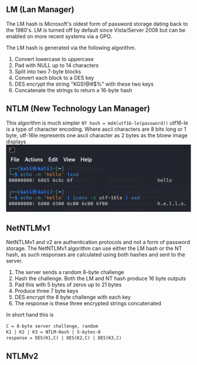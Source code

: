 LM (Lan Manager)
----------------
The LM hash is Microsoft's oldest form of password storage dating back to the 1980's. LM is turned off by default since Vista/Server 2008 but can be enabled on more recent systems via a GPO.

The LM hash is generated via the following algorithm.

1. Convert lowercase to uppercase
2. Pad with NULL up to 14 characters 
3. Split into two 7-byte blocks
4. Convert each block to a DES key 
5. DES encrypt the string "KGS!@#$%" with these two keys
6. Concatenate the strings to return a 16-byte hash

NTLM (New Technology Lan Manager)
----
This algorithm is much simpler
`NT hash = md4(utf16-le(password))`
utf16-le is a type of character encoding. Where ascii characters are 8 bits long or 1 byte, utf-16le represents one ascii character as 2 bytes as the bloew image displays
<img src="Images/auth.png">


NetNTLMv1
---------
NetNTLMv1 and v2 are authentication protocols and not a form of password storage. The NetNTLMv1 algorithm can use either the LM hash or the NT hash, as such responses are calculated using both hashes and sent to the server.

1. The server sends a random 8-byte challenge
2. Hash the challenge. Both the LM and NT hash produce 16 byte outputs
3. Pad this with 5 bytes of zeros up to 21 bytes
4. Produce three 7 byte keys
5. DES encrypt the 8 byte challenge with each key
6. The response is these three encrypted strings concatenated

In short hand this is

```
C = 8-byte server challenge, random
K1 | K2 | K3 = NTLM-Hash | 5-bytes-0
response = DES(K1,C) | DES(K2,C) | DES(K3,C)
```
          
NTLMv2
------
